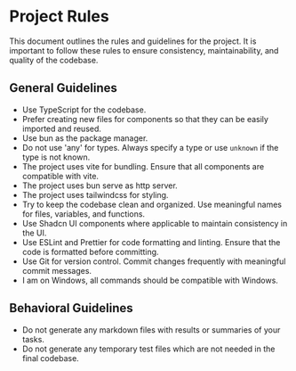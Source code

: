# Project Rules

This document outlines the rules and guidelines for the project. It is important to follow these rules to ensure consistency, maintainability, and quality of the codebase.

## General Guidelines

- Use TypeScript for the codebase.
- Prefer creating new files for components so that they can be easily imported and reused.
- Use bun as the package manager.
- Do not use 'any' for types. Always specify a type or use `unknown` if the type is not known.
- The project uses vite for bundling. Ensure that all components are compatible with vite.
- The project uses bun serve as http server.
- The project uses tailwindcss for styling.
- Try to keep the codebase clean and organized. Use meaningful names for files, variables, and functions.
- Use Shadcn UI components where applicable to maintain consistency in the UI.
- Use ESLint and Prettier for code formatting and linting. Ensure that the code is formatted before committing.
- Use Git for version control. Commit changes frequently with meaningful commit messages.
- I am on Windows, all commands should be compatible with Windows.

## Behavioral Guidelines

- Do not generate any markdown files with results or summaries of your tasks.
- Do not generate any temporary test files which are not needed in the final codebase.
